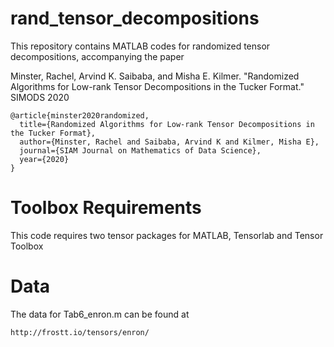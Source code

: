 # rand_tensor_decompositions
This repository contains MATLAB codes for randomized tensor decompositions, accompanying the paper

Minster, Rachel, Arvind K. Saibaba, and Misha E. Kilmer. "Randomized Algorithms for Low-rank Tensor 
Decompositions in the Tucker Format." SIMODS 2020

```
@article{minster2020randomized,
  title={Randomized Algorithms for Low-rank Tensor Decompositions in the Tucker Format},
  author={Minster, Rachel and Saibaba, Arvind K and Kilmer, Misha E},
  journal={SIAM Journal on Mathematics of Data Science},
  year={2020}
}
```

# Toolbox Requirements
This code requires two tensor packages for MATLAB, Tensorlab and Tensor Toolbox

# Data
The data for Tab6_enron.m can be found at 
```
http://frostt.io/tensors/enron/
```
